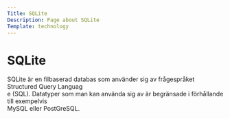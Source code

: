 ```yaml
---
Title: SQLite
Description: Page about SQLite
Template: technology
---
```


SQLite
==================

SQLite är en filbaserad databas som använder sig av frågespråket Structured Query Languag\
e (SQL). Datatyper som man kan använda sig av är begränsade i förhållande till exempelvis\
 MySQL eller PostGreSQL.